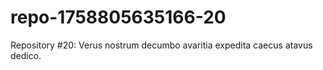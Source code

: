 # repo-1758805635166-20
Repository #20: Verus nostrum decumbo avaritia expedita caecus atavus dedico.
